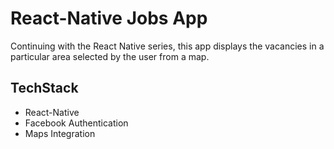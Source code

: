 # React-Native Jobs App
Continuing with the React Native series, this app displays the vacancies in a particular area selected by the user from a map.

## TechStack
- React-Native
- Facebook Authentication
- Maps Integration

